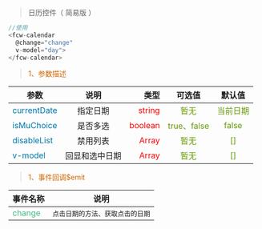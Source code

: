 
> 日历控件（ 简易版 ）

``` javascript
//使用
<fcw-calendar 
  @change="change" 
  v-model="day">
</fcw-calendar>
```

> <font color=#CD6600>1、参数描述</font>

参数|说明|类型|可选值|默认值
---|:--:|---:|:--:|:--:|
<font color=#0077AA>currentDate</font> | 指定日期 | <font color=red>string</font> | <font color=#669900>暂无</font> | <font color=#669900>当前日期</font>
<font color=#0077AA>isMuChoice</font> | 是否多选 | <font color=red> boolean</font> |  <font color=#669900>true、false</font>  | <font color=#669900>false</font>
<font color=#0077AA>disableList</font> | 禁用列表 | <font color=red>Array</font> | <font color=#669900>暂无</font> | <font color=#669900>[]</font>
<font color=#0077AA>v-model</font> | 回显和选中日期 | <font color=red>Array</font> | <font color=#669900>暂无</font> | <font color=#669900>[]</font>

> <font color=#CD6600>1、事件回调$emit</font>

事件名称|说明 |
-----|:--:|
<font color=#42b983>change</font> | <font  size=2> 点击日期的方法、获取点击的日期 </font>
